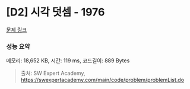 # [D2] 시각 덧셈 - 1976 

[문제 링크](https://swexpertacademy.com/main/code/problem/problemDetail.do?contestProbId=AV5PttaaAZIDFAUq) 

### 성능 요약

메모리: 18,652 KB, 시간: 119 ms, 코드길이: 889 Bytes



> 출처: SW Expert Academy, https://swexpertacademy.com/main/code/problem/problemList.do